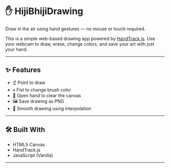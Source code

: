 # ✋ HijiBhijiDrawing


Draw in the air using hand gestures — no mouse or touch required.

This is a simple web-based drawing app powered by [HandTrack.js](https://github.com/victordibia/handtrack.js). Use your webcam to draw, erase, change colors, and save your art with just your hand.

---

## ✨ Features

- ☝️ Point to draw
- ✊ Fist to change brush color
- 🤚 Open hand to clear the canvas
- 🖼️ Save drawing as PNG
- 🎯 Smooth drawing using interpolation



---

## 🛠 Built With

- HTML5 Canvas  
- HandTrack.js  
- JavaScript (Vanilla)

---


